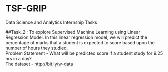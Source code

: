 # TSF-GRIP
Data Science and Analytics Internship Tasks  

##Task_2 : To explore Supervised Machine Learning using Linear Regression Model. In this linear regression model, we will predict the percentage of marks that a student is expected to score based upon the number of hours they studied.    
Problem Statement - What will be predicted score if a student study for 9.25 hrs in a day?  
The dataset - http://bit.ly/w-data
